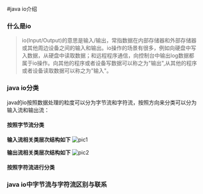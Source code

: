 #java io介绍
### 什么是io
> io(Input/Output)的意思是输入/输出，常指数据在内部存储器和外部存储器或其他周边设备之间的输入和输出。io操作的场景有很多，例如向硬盘中写入数据，从硬盘中读取数据；和远程程序通信，向控制台中输出log数据都属于io操作。向其他的程序或者设备写数据可以称之为"输出",从其他的程序或者设备读取数据可以称之为"输入"。

### java io分类
java的io按照数据处理的粒度可以分为字节流和字符流，按照方向来分类可以分为输入流和输出流：

#### 按照字节流分类
**输入流相关类层次结构如下**
![pic1](http://7xs54s.com1.z0.glb.clouddn.com/InputStream%E7%B1%BB%E5%85%B3%E7%B3%BB%E5%9B%BE.png)

**输出流相关类层次结构如下**
![pic2](http://7xs54s.com1.z0.glb.clouddn.com/OutputStream%E7%B1%BB%E5%85%B3%E7%B3%BB%E5%9B%BE.png)


#### 按照字符流进行分类

### java io中字节流与字符流区别与联系









